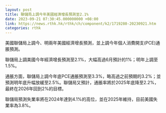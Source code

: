 ```yaml
---
layout: post
title: 聯儲局上調今年美國經濟增長預測至2.1%
date: 2023-09-21 07:30:45.000000000 +08:00
link: https://news.rthk.hk/rthk/ch/component/k2/1719280-20230921.htm
categories: rthk
---
```


美國聯儲局上調今、明兩年美國經濟增長預測，並上調今年個人消費開支(PCE)通脹預測。

聯儲局上調美國今年經濟增長預測至2.1%，大幅高過6月預計的1%；明年上調至1.5%。

通脹方面，聯儲局上調今年底PCE通脹預測至3.3%，略高過之前預期的3.2%；並預測明年底升幅放緩至2.5%。聯儲局又預計，通脹率將於2025年底降至2.2%，最終在2026年回到2%的目標。

聯儲局預測失業率將在2024年達到4.1%的高位，並在2025年維持，目前美國失業率為3.8%。
